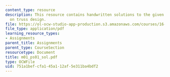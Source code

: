 ```yaml
---
content_type: resource
description: This resource contains handwritten solutions to the given problem set
  on truss design.
file: https://ol-ocw-studio-app-production.s3.amazonaws.com/courses/16-01-unified-engineering-i-ii-iii-iv-fall-2005-spring-2006/751a1befcfa145a112af5e311ba4bdf2_m01_ps01_sol.pdf
file_type: application/pdf
learning_resource_types:
- Assignments
parent_title: Assignments
parent_type: CourseSection
resourcetype: Document
title: m01_ps01_sol.pdf
type: OCWFile
uid: 751a1bef-cfa1-45a1-12af-5e311ba4bdf2
---
```

